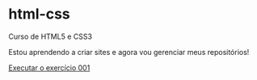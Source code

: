 # html-css
 Curso de HTML5 e CSS3

Estou aprendendo a criar sites e agora vou gerenciar meus repositórios!

<a href="https://jonataswdev.github.io/html-css/exercicios/ex001/index.html">Executar o exercício 001</a>

